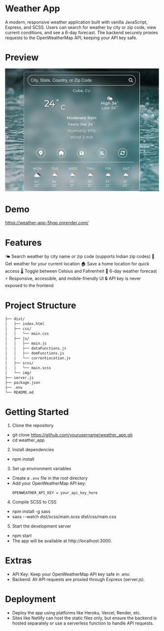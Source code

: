 # Weather App

A modern, responsive weather application built with vanilla JavaScript, Express, and SCSS.
Users can search for weather by city or zip code, view current conditions, and see a 6-day forecast.
The backend securely proxies requests to the OpenWeatherMap API, keeping your API key safe.

# Preview

![Weather App Preview](./dist/img/w.png)

# Demo

https://weather-app-5hgp.onrender.com/

# Features

🌤️ Search weather by city name or zip code (supports Indian zip codes)
📍 Get weather for your current location
🏠 Save a home location for quick access
🌡️ Toggle between Celsius and Fahrenheit
📅 6-day weather forecast
⚡ Responsive, accessible, and mobile-friendly UI
🔒 API key is never exposed to the frontend

# Project Structure

```weather_app/
├── dist/
│   ├── index.html
│   ├── css/
│   │   └── main.css
│   ├── js/
│   │   ├── main.js
│   │   ├── dataFunctions.js
│   │   ├── domFunctions.js
│   │   └── currentLocation.js
│   ├── scss/
│   │   └── main.scss
│   └── img/
├── server.js
├── package.json
├── .env
└── README.md
```

# Getting Started

1. Clone the repository

- git clone https://github.com/yourusername/weather_app.git
- cd weather_app

2. Install dependencies

- npm install

3. Set up environment variables

- Create a `.env` file in the root directory
- Add your OpenWeatherMap API key:
  ```
  OPENWEATHER_API_KEY = your_api_key_here
  ```

4. Compile SCSS to CSS

- npm install -g sass
- sass --watch dist/scss/main.scss dist/css/main.css

5. Start the development server

- npm start
- The app will be available at http://localhost:3000.

# Extras 

- API Key: Keep your OpenWeatherMap API key safe in .env.
- Backend: All API requests are proxied through Express (server.js).

# Deployment

- Deploy the app using platforms like Heroku, Vercel, Render, etc.
- Sites like Netlify can host the static files only, but ensure the backend is hosted separately or use a serverless function to handle API requests.


